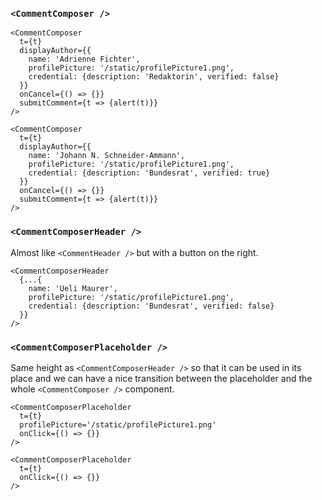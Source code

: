 ### `<CommentComposer />`

```react|noSource,span-4
<CommentComposer
  t={t}
  displayAuthor={{
    name: 'Adrienne Fichter',
    profilePicture: '/static/profilePicture1.png',
    credential: {description: 'Redaktorin', verified: false}
  }}
  onCancel={() => {}}
  submitComment={t => {alert(t)}}
/>
```

```react|noSource,span-2
<CommentComposer
  t={t}
  displayAuthor={{
    name: 'Johann N. Schneider-Ammann',
    profilePicture: '/static/profilePicture1.png',
    credential: {description: 'Bundesrat', verified: true}
  }}
  onCancel={() => {}}
  submitComment={t => {alert(t)}}
/>
```

### `<CommentComposerHeader />`

Almost like `<CommentHeader />` but with a button on the right.

```react|noSource
<CommentComposerHeader
  {...{
    name: 'Ueli Maurer',
    profilePicture: '/static/profilePicture1.png',
    credential: {description: 'Bundesrat', verified: false}
  }}
/>
```

### `<CommentComposerPlaceholder />`

Same height as `<CommentComposerHeader />` so that it can be used in its place and we can have a nice transition between the placeholder and the whole `<CommentComposer />` component.

```react|noSource,span-3
<CommentComposerPlaceholder
  t={t}
  profilePicture='/static/profilePicture1.png'
  onClick={() => {}}
/>
```
```react|noSource,span-3
<CommentComposerPlaceholder
  t={t}
  onClick={() => {}}
/>
```
